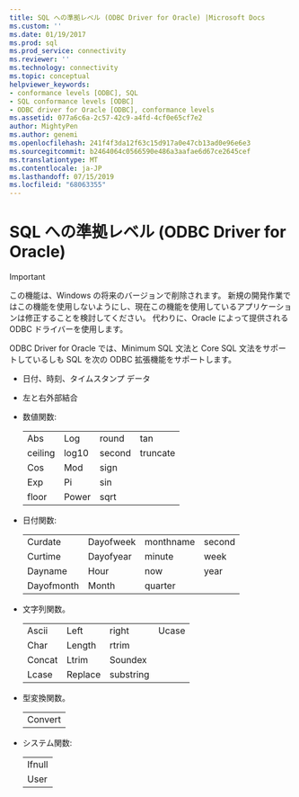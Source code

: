 ```yaml
---
title: SQL への準拠レベル (ODBC Driver for Oracle) |Microsoft Docs
ms.custom: ''
ms.date: 01/19/2017
ms.prod: sql
ms.prod_service: connectivity
ms.reviewer: ''
ms.technology: connectivity
ms.topic: conceptual
helpviewer_keywords:
- conformance levels [ODBC], SQL
- SQL conformance levels [ODBC]
- ODBC driver for Oracle [ODBC], conformance levels
ms.assetid: 077a6c6a-2c57-42c9-a4fd-4cf0e65cf7e2
author: MightyPen
ms.author: genemi
ms.openlocfilehash: 241f4f3da12f63c15d917a0e47cb13ad0e96e6e3
ms.sourcegitcommit: b2464064c0566590e486a3aafae6d67ce2645cef
ms.translationtype: MT
ms.contentlocale: ja-JP
ms.lasthandoff: 07/15/2019
ms.locfileid: "68063355"
---
```

# <a name="sql-conformance-levels-odbc-driver-for-oracle"></a>SQL への準拠レベル (ODBC Driver for Oracle)
> [!IMPORTANT]  
>  この機能は、Windows の将来のバージョンで削除されます。 新規の開発作業ではこの機能を使用しないようにし、現在この機能を使用しているアプリケーションは修正することを検討してください。 代わりに、Oracle によって提供される ODBC ドライバーを使用します。  
  
 ODBC Driver for Oracle では、Minimum SQL 文法と Core SQL 文法をサポートしているしも SQL を次の ODBC 拡張機能をサポートします。  
  
-   日付、時刻、タイムスタンプ データ  
  
-   左と右外部結合  
  
-   数値関数:  
  
    |||||  
    |-|-|-|-|  
    |Abs|Log|round|tan|  
    |ceiling|log10|second|truncate|  
    |Cos|Mod|sign||  
    |Exp|Pi|sin||  
    |floor|Power|sqrt||  
  
-   日付関数:  
  
    |||||  
    |-|-|-|-|  
    |Curdate|Dayofweek|monthname|second|  
    |Curtime|Dayofyear|minute|week|  
    |Dayname|Hour|now|year|  
    |Dayofmonth|Month|quarter||  
  
-   文字列関数。  
  
    |||||  
    |-|-|-|-|  
    |Ascii|Left|right|Ucase|  
    |Char|Length|rtrim||  
    |Concat|Ltrim|Soundex||  
    |Lcase|Replace|substring||  
  
-   型変換関数。  
  
    ||  
    |-|  
    |Convert|  
  
-   システム関数:  
  
    ||  
    |-|  
    |Ifnull|  
    |User|
